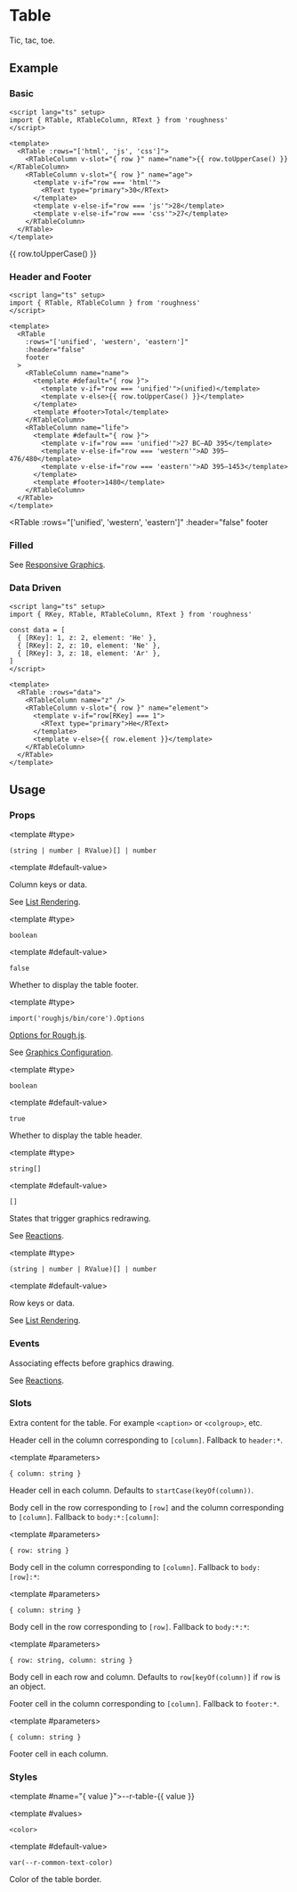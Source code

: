 <script lang="ts" setup>
import { RDetails, RKey, RSpace, RTable, RTableColumn, RText } from 'roughness'

const data = [
  { [RKey]: 1, z: 2, element: 'He' },
  { [RKey]: 2, z: 10, element: 'Ne' },
  { [RKey]: 3, z: 18, element: 'Ar' },
]
</script>

# Table

Tic, tac, toe.

## Example

### Basic

<RDetails>
  <template #summary>Show Code</template>

```vue
<script lang="ts" setup>
import { RTable, RTableColumn, RText } from 'roughness'
</script>

<template>
  <RTable :rows="['html', 'js', 'css']">
    <RTableColumn v-slot="{ row }" name="name">{{ row.toUpperCase() }}</RTableColumn>
    <RTableColumn v-slot="{ row }" name="age">
      <template v-if="row === 'html'">
        <RText type="primary">30</RText>
      </template>
      <template v-else-if="row === 'js'">28</template>
      <template v-else-if="row === 'css'">27</template>
    </RTableColumn>
  </RTable>
</template>
```

</RDetails>

<RTable :rows="['html', 'js', 'css']">
  <RTableColumn v-slot="{ row }" name="name">{{ row.toUpperCase() }}</RTableColumn>
  <RTableColumn v-slot="{ row }" name="age">
    <template v-if="row === 'html'">
      <RText type="primary">30</RText>
    </template>
    <template v-else-if="row === 'js'">28</template>
    <template v-else-if="row === 'css'">27</template>
  </RTableColumn>
</RTable>

### Header and Footer

<RDetails>
  <template #summary>Show Code</template>

```vue
<script lang="ts" setup>
import { RTable, RTableColumn } from 'roughness'
</script>

<template>
  <RTable
    :rows="['unified', 'western', 'eastern']"
    :header="false"
    footer
  >
    <RTableColumn name="name">
      <template #default="{ row }">
        <template v-if="row === 'unified'">(unified)</template>
        <template v-else>{{ row.toUpperCase() }}</template>
      </template>
      <template #footer>Total</template>
    </RTableColumn>
    <RTableColumn name="life">
      <template #default="{ row }">
        <template v-if="row === 'unified'">27 BC–AD 395</template>
        <template v-else-if="row === 'western'">AD 395–476/480</template>
        <template v-else-if="row === 'eastern'">AD 395–1453</template>
      </template>
      <template #footer>1480</template>
    </RTableColumn>
  </RTable>
</template>
```

</RDetails>

<RTable
  :rows="['unified', 'western', 'eastern']"
  :header="false"
  footer
>
  <RTableColumn name="name">
    <template #default="{ row }">
      <template v-if="row === 'unified'">(unified)</template>
      <template v-else>{{ row.toUpperCase() }}</template>
    </template>
    <template #footer>Total</template>
  </RTableColumn>
  <RTableColumn name="life">
    <template #default="{ row }">
      <template v-if="row === 'unified'">27 BC–AD 395</template>
      <template v-else-if="row === 'western'">AD 395–476/480</template>
      <template v-else-if="row === 'eastern'">AD 395–1453</template>
    </template>
    <template #footer>1480</template>
  </RTableColumn>
</RTable>

### Filled

See [Responsive Graphics](/components/graphics#responsive).

### Data Driven

<RDetails>
  <template #summary>Show Code</template>

```vue
<script lang="ts" setup>
import { RKey, RTable, RTableColumn, RText } from 'roughness'

const data = [
  { [RKey]: 1, z: 2, element: 'He' },
  { [RKey]: 2, z: 10, element: 'Ne' },
  { [RKey]: 3, z: 18, element: 'Ar' },
]
</script>

<template>
  <RTable :rows="data">
    <RTableColumn name="z" />
    <RTableColumn v-slot="{ row }" name="element">
      <template v-if="row[RKey] === 1">
        <RText type="primary">He</RText>
      </template>
      <template v-else>{{ row.element }}</template>
    </RTableColumn>
  </RTable>
</template>
```

</RDetails>

<RTable :rows="data">
  <RTableColumn name="z" />
  <RTableColumn v-slot="{ row }" name="element">
    <template v-if="row[RKey] === 1">
      <RText type="primary">He</RText>
    </template>
    <template v-else>{{ row.element }}</template>
  </RTableColumn>
</RTable>

## Usage

### Props

<RPropsTable>

  <RProp name="columns">

  <template #type>

  `(string | number | RValue)[] | number`

  </template>

  <template #default-value>
    </template>

  Column keys or data.

  See [List Rendering](/guide/specs#list-rendering).

  </RProp>

  <RProp name="footer">

  <template #type>

  `boolean`

  </template>

  <template #default-value>

  `false`

  </template>

  Whether to display the table footer.

  </RProp>

  <RProp name="graphics-options">

  <template #type>

  `import('roughjs/bin/core').Options`

  </template>

  [Options for Rough.js](https://github.com/rough-stuff/rough/wiki#options).

  See [Graphics Configuration](/components/graphics#component-prop).

  </RProp>

  <RProp name="header">

  <template #type>

  `boolean`

  </template>

  <template #default-value>

  `true`

  </template>

  Whether to display the table header.

  </RProp>

  <RProp name="reactions">

  <template #type>

  `string[]`

  </template>

  <template #default-value>

  `[]`

  </template>

  States that trigger graphics redrawing.

  See [Reactions](/guide/theme#reactions).

  </RProp>

  <RProp name="rows">

  <template #type>

  `(string | number | RValue)[] | number`

  </template>

  <template #default-value>
    </template>

  Row keys or data.

  See [List Rendering](/guide/specs#list-rendering).

  </RProp>

</RPropsTable>

### Events

<REventsTable>

  <REvent name="will-draw">

  Associating effects before graphics drawing.

  See [Reactions](/guide/theme#reactions).

  </REvent>

</REventsTable>

### Slots

<RSlotsTable>

  <RSlot name="default">

  Extra content for the table. For example `<caption>` or `<colgroup>`, etc.

  </RSlot>

  <RSlot name="header:_column_">

  Header cell in the column corresponding to `[column]`. Fallback to `header:*`.

  </RSlot>

  <RSlot name="header:*">

  <template #parameters>

  `{ column: string }`

  </template>

  Header cell in each column. Defaults to `startCase(keyOf(column))`.

  </RSlot>

  <RSlot name="body:_row_:_column_">

  Body cell in the row corresponding to `[row]` and the column corresponding to `[column]`. Fallback to `body:*:[column]`:

  </RSlot>

  <RSlot name="body:*:_column_">

  <template #parameters>

  `{ row: string }`

  </template>

  Body cell in the column corresponding to `[column]`. Fallback to `body:[row]:*`:

  </RSlot>

  <RSlot name="body:_row_:*">

  <template #parameters>

  `{ column: string }`

  </template>

  Body cell in the row corresponding to `[row]`. Fallback to `body:*:*`:

  </RSlot>

  <RSlot name="body:*:*">

  <template #parameters>

  `{ row: string, column: string }`

  </template>

  Body cell in each row and column. Defaults to `row[keyOf(column)]` if `row` is an object.

  </RSlot>

  <RSlot name="footer:_column_">

  Footer cell in the column corresponding to `[column]`. Fallback to `footer:*`.

  </RSlot>

  <RSlot name="footer:*">

  <template #parameters>

  `{ column: string }`

  </template>

  Footer cell in each column.

  </RSlot>

</RSlotsTable>

### Styles

<RStylesTable>

  <template #name="{ value }">--r-table-{{ value }}</template>

  <RStyle name="border-color">

  <template #values>

  `<color>`

  </template>

  <template #default-value>

  `var(--r-common-text-color)`

  </template>

  Color of the table border.

  </RStyle>

</RStylesTable>
